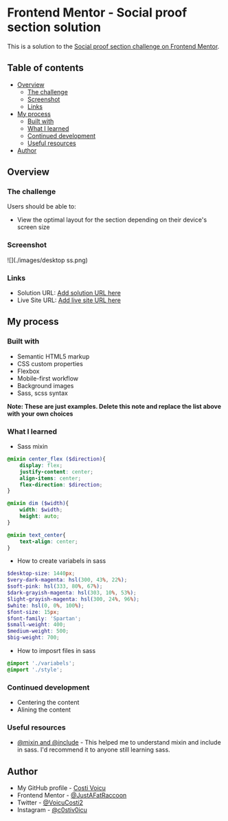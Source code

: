 # Frontend Mentor - Social proof section solution

This is a solution to the [Social proof section challenge on Frontend Mentor](https://www.frontendmentor.io/challenges/social-proof-section-6e0qTv_bA). 

## Table of contents

- [Overview](#overview)
  - [The challenge](#the-challenge)
  - [Screenshot](#screenshot)
  - [Links](#links)
- [My process](#my-process)
  - [Built with](#built-with)
  - [What I learned](#what-i-learned)
  - [Continued development](#continued-development)
  - [Useful resources](#useful-resources)
- [Author](#author)


## Overview

### The challenge

Users should be able to:

- View the optimal layout for the section depending on their device's screen size

### Screenshot

![](./images/desktop ss.png)

### Links

- Solution URL: [Add solution URL here](https://your-solution-url.com)
- Live Site URL: [Add live site URL here](https://your-live-site-url.com)

## My process

### Built with

- Semantic HTML5 markup
- CSS custom properties
- Flexbox
- Mobile-first workflow
- Background images
- Sass, scss syntax

**Note: These are just examples. Delete this note and replace the list above with your own choices**

### What I learned

- Sass mixin

```scss
@mixin center_flex ($direction){
    display: flex;
    justify-content: center;
    align-items: center;
    flex-direction: $direction;
}

@mixin dim ($width){
    width: $width;
    height: auto;
}

@mixin text_center{
    text-align: center;
}
```
- How to create variabels in sass

```scss
$desktop-size: 1440px;
$very-dark-magenta: hsl(300, 43%, 22%);
$soft-pink: hsl(333, 80%, 67%);
$dark-grayish-magenta: hsl(303, 10%, 53%);
$light-grayish-magenta: hsl(300, 24%, 96%);
$white: hsl(0, 0%, 100%);
$font-size: 15px;
$font-family: 'Spartan';
$small-weight: 400;
$medium-weight: 500;
$big-weight: 700;
```

- How to imposrt files in sass

```scss
@import './variabels';
@import './style';
```

### Continued development

- Centering the content
- Alining the content

### Useful resources

- [@mixin and @include](https://sass-lang.com/documentation/at-rules/mixin) - This helped me to understand  mixin and include in sass. I'd recommend it to anyone still learning sass.

## Author

- My GitHub profile - [Costi Voicu](https://github.com/CostiVoicu)
- Frontend Mentor - [@JustAFatRaccoon](https://www.frontendmentor.io/profile/JustAFatRaccoon)
- Twitter - [@VoicuCosti2](https://twitter.com/VoicuCosti2)
- Instagram - [@c0stiv0icu](https://www.instagram.com/c0stiv0icu/)